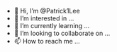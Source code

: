 - 👋 Hi, I’m @Patrick1Lee
- 👀 I’m interested in ...
- 🌱 I’m currently learning ...
- 💞️ I’m looking to collaborate on ...
- 📫 How to reach me ...

<!---
Patrick1Lee/Patrick1Lee is a ✨ special ✨ repository because its `README.md` (this file) appears on your GitHub profile.
You can click the Preview link to take a look at your changes.
--->

